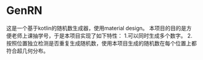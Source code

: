 # GenRN
这是一个基于kotlin的随机数生成器，使用material design。
本项目的目的是方便老师上课抽学号，于是本项目实现了如下特性：
1.可以同时生成多个数字。
2.按照位置独立检测是否重复生成随机数，使用本项目生成的随机数在每个位置上都符合超几何分布。
